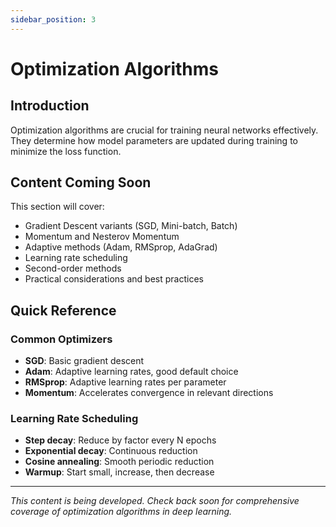 ```yaml
---
sidebar_position: 3
---
```


# Optimization Algorithms

## Introduction

Optimization algorithms are crucial for training neural networks effectively. They determine how model parameters are updated during training to minimize the loss function.

## Content Coming Soon

This section will cover:

- Gradient Descent variants (SGD, Mini-batch, Batch)
- Momentum and Nesterov Momentum
- Adaptive methods (Adam, RMSprop, AdaGrad)
- Learning rate scheduling
- Second-order methods
- Practical considerations and best practices

## Quick Reference

### Common Optimizers

- **SGD**: Basic gradient descent
- **Adam**: Adaptive learning rates, good default choice
- **RMSprop**: Adaptive learning rates per parameter
- **Momentum**: Accelerates convergence in relevant directions

### Learning Rate Scheduling

- **Step decay**: Reduce by factor every N epochs
- **Exponential decay**: Continuous reduction
- **Cosine annealing**: Smooth periodic reduction
- **Warmup**: Start small, increase, then decrease

---

*This content is being developed. Check back soon for comprehensive coverage of optimization algorithms in deep learning.*
